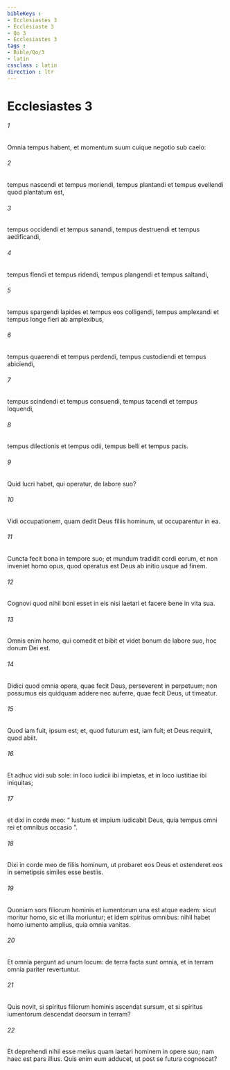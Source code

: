 ```yaml
---
bibleKeys : 
- Ecclesiastes 3
- Ecclésiaste 3
- Qo 3
- Ecclesiastes 3
tags : 
- Bible/Qo/3
- latin
cssclass : latin
direction : ltr
---
```


# Ecclesiastes 3

###### 1
Omnia tempus habent, et momentum suum cuique negotio sub caelo:
###### 2
tempus nascendi et tempus moriendi, tempus plantandi et tempus evellendi quod plantatum est,
###### 3
tempus occidendi et tempus sanandi, tempus destruendi et tempus aedificandi,
###### 4
tempus flendi et tempus ridendi, tempus plangendi et tempus saltandi,
###### 5
tempus spargendi lapides et tempus eos colligendi, tempus amplexandi et tempus longe fieri ab amplexibus,
###### 6
tempus quaerendi et tempus perdendi, tempus custodiendi et tempus abiciendi,
###### 7
tempus scindendi et tempus consuendi, tempus tacendi et tempus loquendi,
###### 8
tempus dilectionis et tempus odii, tempus belli et tempus pacis.
###### 9
Quid lucri habet, qui operatur, de labore suo?
###### 10
Vidi occupationem, quam dedit Deus filiis hominum, ut occuparentur in ea. 
###### 11
Cuncta fecit bona in tempore suo; et mundum tradidit cordi eorum, et non inveniet homo opus, quod operatus est Deus ab initio usque ad finem. 
###### 12
Cognovi quod nihil boni esset in eis nisi laetari et facere bene in vita sua. 
###### 13
Omnis enim homo, qui comedit et bibit et videt bonum de labore suo, hoc donum Dei est. 
###### 14
Didici quod omnia opera, quae fecit Deus, perseverent in perpetuum; non possumus eis quidquam addere nec auferre, quae fecit Deus, ut timeatur. 
###### 15
Quod iam fuit, ipsum est; et, quod futurum est, iam fuit; et Deus requirit, quod abiit.
###### 16
Et adhuc vidi sub sole: in loco iudicii ibi impietas, et in loco iustitiae ibi iniquitas; 
###### 17
et dixi in corde meo: “ Iustum et impium iudicabit Deus, quia tempus omni rei et omnibus occasio ”.
###### 18
Dixi in corde meo de filiis hominum, ut probaret eos Deus et ostenderet eos in semetipsis similes esse bestiis. 
###### 19
Quoniam sors filiorum hominis et iumentorum una est atque eadem: sicut moritur homo, sic et illa moriuntur; et idem spiritus omnibus: nihil habet homo iumento amplius, quia omnia vanitas. 
###### 20
Et omnia pergunt ad unum locum: de terra facta sunt omnia, et in terram omnia pariter revertuntur.
###### 21
Quis novit, si spiritus filiorum hominis ascendat sursum, et si spiritus iumentorum descendat deorsum in terram? 
###### 22
Et deprehendi nihil esse melius quam laetari hominem in opere suo; nam haec est pars illius. Quis enim eum adducet, ut post se futura cognoscat?
